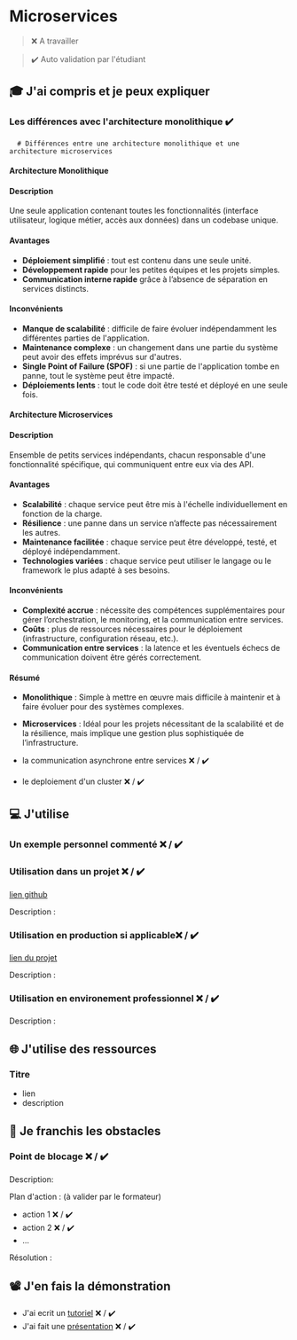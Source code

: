 # Microservices

> ❌ A travailler

> ✔️ Auto validation par l'étudiant

## 🎓 J'ai compris et je peux expliquer

### Les différences avec l'architecture monolithique ✔️

      # Différences entre une architecture monolithique et une architecture microservices

#### Architecture Monolithique

#### Description

Une seule application contenant toutes les fonctionnalités (interface utilisateur, logique métier, accès aux données) dans un codebase unique.

#### Avantages

- **Déploiement simplifié** : tout est contenu dans une seule unité.
- **Développement rapide** pour les petites équipes et les projets simples.
- **Communication interne rapide** grâce à l’absence de séparation en services distincts.

#### Inconvénients

- **Manque de scalabilité** : difficile de faire évoluer indépendamment les différentes parties de l'application.
- **Maintenance complexe** : un changement dans une partie du système peut avoir des effets imprévus sur d'autres.
- **Single Point of Failure (SPOF)** : si une partie de l'application tombe en panne, tout le système peut être impacté.
- **Déploiements lents** : tout le code doit être testé et déployé en une seule fois.

#### Architecture Microservices

#### Description

Ensemble de petits services indépendants, chacun responsable d'une fonctionnalité spécifique, qui communiquent entre eux via des API.

#### Avantages

- **Scalabilité** : chaque service peut être mis à l'échelle individuellement en fonction de la charge.
- **Résilience** : une panne dans un service n’affecte pas nécessairement les autres.
- **Maintenance facilitée** : chaque service peut être développé, testé, et déployé indépendamment.
- **Technologies variées** : chaque service peut utiliser le langage ou le framework le plus adapté à ses besoins.

#### Inconvénients

- **Complexité accrue** : nécessite des compétences supplémentaires pour gérer l’orchestration, le monitoring, et la communication entre services.
- **Coûts** : plus de ressources nécessaires pour le déploiement (infrastructure, configuration réseau, etc.).
- **Communication entre services** : la latence et les éventuels échecs de communication doivent être gérés correctement.

#### Résumé

- **Monolithique** : Simple à mettre en œuvre mais difficile à maintenir et à faire évoluer pour des systèmes complexes.
- **Microservices** : Idéal pour les projets nécessitant de la scalabilité et de la résilience, mais implique une gestion plus sophistiquée de l’infrastructure.

- la communication asynchrone entre services ❌ / ✔️
- le deploiement d'un cluster ❌ / ✔️

## 💻 J'utilise

### Un exemple personnel commenté ❌ / ✔️

### Utilisation dans un projet ❌ / ✔️

[lien github](...)

Description :

### Utilisation en production si applicable❌ / ✔️

[lien du projet](...)

Description :

### Utilisation en environement professionnel ❌ / ✔️

Description :

## 🌐 J'utilise des ressources

### Titre

- lien
- description

## 🚧 Je franchis les obstacles

### Point de blocage ❌ / ✔️

Description:

Plan d'action : (à valider par le formateur)

- action 1 ❌ / ✔️
- action 2 ❌ / ✔️
- ...

Résolution :

## 📽️ J'en fais la démonstration

- J'ai ecrit un [tutoriel](...) ❌ / ✔️
- J'ai fait une [présentation](...) ❌ / ✔️
